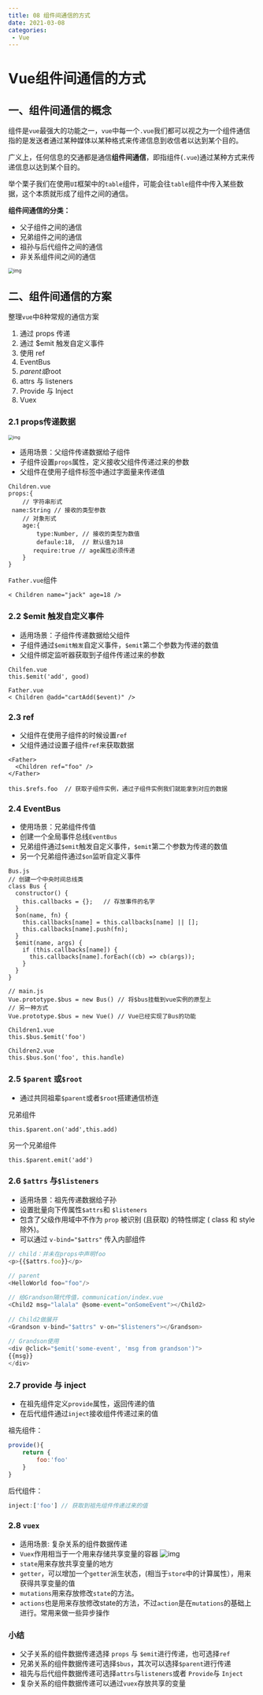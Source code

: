 ```yaml
---
title: 08 组件间通信的方式
date: 2021-03-08
categories: 
 - Vue
---
```


# Vue组件间通信的方式

## 一、组件间通信的概念

组件是`vue`最强大的功能之一，`vue`中每一个`.vue`我们都可以视之为一个组件通信指的是发送者通过某种媒体以某种格式来传递信息到收信者以达到某个目的。

广义上，任何信息的交通都是通信**组件间通信**，即指组件(`.vue`)通过某种方式来传递信息以达到某个目的。

举个栗子我们在使用`UI`框架中的`table`组件，可能会往`table`组件中传入某些数据，这个本质就形成了组件之间的通信。

**组件间通信的分类：**

- 父子组件之间的通信
- 兄弟组件之间的通信
- 祖孙与后代组件之间的通信
- 非关系组件间之间的通信

<img src="https://could-img.oss-cn-hangzhou.aliyuncs.com/202210141633667.png" alt="img" style="zoom:67%;" />

## 二、组件间通信的方案

整理`vue`中8种常规的通信方案

1. 通过 props 传递
2. 通过 $emit 触发自定义事件
3. 使用 ref
4. EventBus
5. $parent 或$root
6. attrs 与 listeners
7. Provide 与 Inject
8. Vuex

### 2.1 props传递数据

<img src="https://static.vue-js.com/8f80a670-3aca-11eb-ab90-d9ae814b240d.png" alt="img" style="zoom: 60%;" />

- 适用场景：父组件传递数据给子组件
- 子组件设置`props`属性，定义接收父组件传递过来的参数
- 父组件在使用子组件标签中通过字面量来传递值

```
Children.vue
props:{  
    // 字符串形式  
 name:String // 接收的类型参数  
    // 对象形式  
    age:{    
        type:Number, // 接收的类型为数值  
        defaule:18,  // 默认值为18  
       require:true // age属性必须传递  
    }  
}  
```

`Father.vue`组件

```vue
< Children name="jack" age=18 />  
```

### 2.2 $emit 触发自定义事件

- 适用场景：子组件传递数据给父组件
- 子组件通过`$emit触发`自定义事件，`$emit`第二个参数为传递的数值
- 父组件绑定监听器获取到子组件传递过来的参数

```vue
Chilfen.vue
this.$emit('add', good)  
```

```vue
Father.vue
< Children @add="cartAdd($event)" />  
```

### 2.3 ref

- 父组件在使用子组件的时候设置`ref`
- 父组件通过设置子组件`ref`来获取数据

```vue
<Father>
  <Children ref="foo" /> 
</Father>

this.$refs.foo  // 获取子组件实例，通过子组件实例我们就能拿到对应的数据  
```

### 2.4 EventBus

- 使用场景：兄弟组件传值
- 创建一个全局事件总线`EventBus`
- 兄弟组件通过`$emit`触发自定义事件，`$emit`第二个参数为传递的数值
- 另一个兄弟组件通过`$on`监听自定义事件

```
Bus.js
// 创建一个中央时间总线类  
class Bus {  
  constructor() {  
    this.callbacks = {};   // 存放事件的名字  
  }  
  $on(name, fn) {  
    this.callbacks[name] = this.callbacks[name] || [];  
    this.callbacks[name].push(fn);  
  }  
  $emit(name, args) {  
    if (this.callbacks[name]) {  
      this.callbacks[name].forEach((cb) => cb(args));  
    }  
  }  
}  
  
// main.js  
Vue.prototype.$bus = new Bus() // 将$bus挂载到vue实例的原型上  
// 另一种方式  
Vue.prototype.$bus = new Vue() // Vue已经实现了Bus的功能  
```

```
Children1.vue
this.$bus.$emit('foo')  
```

```
Children2.vue
this.$bus.$on('foo', this.handle)  
```

### 2.5  `$parent` 或`$root`

- 通过共同祖辈`$parent`或者`$root`搭建通信桥连

兄弟组件

```
this.$parent.on('add',this.add)
```

另一个兄弟组件

```
this.$parent.emit('add')
```

### 2.6 `$attrs` 与`$listeners`

- 适用场景：祖先传递数据给子孙
- 设置批量向下传属性`$attrs`和 `$listeners`
- 包含了父级作用域中不作为 `prop` 被识别 (且获取) 的特性绑定 ( class 和 style 除外)。
- 可以通过 `v-bind="$attrs"` 传⼊内部组件

```js
// child：并未在props中声明foo  
<p>{{$attrs.foo}}</p>  
  
// parent  
<HelloWorld foo="foo"/>  
```

```js
// 给Grandson隔代传值，communication/index.vue  
<Child2 msg="lalala" @some-event="onSomeEvent"></Child2>  
  
// Child2做展开  
<Grandson v-bind="$attrs" v-on="$listeners"></Grandson>  
  
// Grandson使⽤  
<div @click="$emit('some-event', 'msg from grandson')">  
{{msg}}  
</div>  
```

### 2.7 provide 与 inject

- 在祖先组件定义`provide`属性，返回传递的值
- 在后代组件通过`inject`接收组件传递过来的值

祖先组件：

```js
provide(){  
    return {  
        foo:'foo'  
    }  
}  
```

后代组件：

```js
inject:['foo'] // 获取到祖先组件传递过来的值  
```

### 2.8 `vuex`

- 适用场景: 复杂关系的组件数据传递
- `Vuex`作用相当于一个用来存储共享变量的容器 ![img](https://static.vue-js.com/fa207cd0-3aca-11eb-ab90-d9ae814b240d.png)
- `state`用来存放共享变量的地方
- `getter`，可以增加一个`getter`派生状态，(相当于`store`中的计算属性），用来获得共享变量的值
- `mutations`用来存放修改`state`的方法。
- `actions`也是用来存放修改state的方法，不过`action`是在`mutations`的基础上进行。常用来做一些异步操作

### 小结

- 父子关系的组件数据传递选择 `props` 与 `$emit`进行传递，也可选择`ref`
- 兄弟关系的组件数据传递可选择`$bus`，其次可以选择`$parent`进行传递
- 祖先与后代组件数据传递可选择`attrs`与`listeners`或者 `Provide`与 `Inject`
- 复杂关系的组件数据传递可以通过`vuex`存放共享的变量